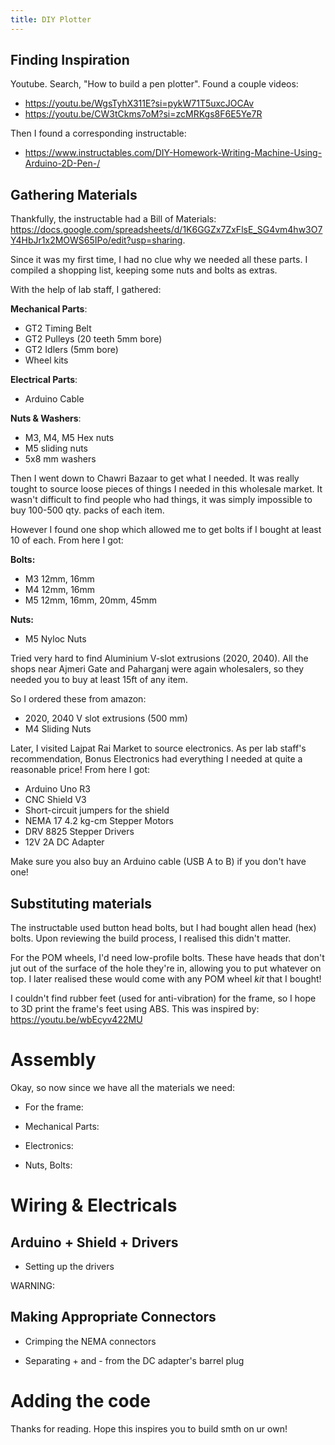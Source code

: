 ```yaml
---
title: DIY Plotter
---
```


## Finding Inspiration

Youtube. Search, "How to build a pen plotter". Found a couple videos:

- https://youtu.be/WgsTyhX311E?si=pykW71T5uxcJOCAv
- https://youtu.be/CW3tCkms7oM?si=zcMRKgs8F6E5Ye7R

Then I found a corresponding instructable:

- https://www.instructables.com/DIY-Homework-Writing-Machine-Using-Arduino-2D-Pen-/

## Gathering Materials

Thankfully, the instructable had a Bill of Materials: https://docs.google.com/spreadsheets/d/1K6GGZx7ZxFlsE_SG4vm4hw3O7Y4HbJr1x2MOWS65IPo/edit?usp=sharing.

Since it was my first time, I had no clue why we needed all these parts. I compiled a shopping list, keeping some nuts and bolts as extras. 

With the help of lab staff, I gathered:

**Mechanical Parts**:
+ GT2 Timing Belt
+ GT2 Pulleys (20 teeth 5mm bore)
+ GT2 Idlers (5mm bore)
+ Wheel kits

**Electrical Parts**:
+ Arduino Cable

**Nuts & Washers**:
+ M3, M4, M5 Hex nuts
+ M5 sliding nuts
+ 5x8 mm washers

Then I went down to Chawri Bazaar to get what I needed. It was really tought to source loose pieces of things I needed in this wholesale market. It wasn't difficult to find people who had things, it was simply impossible to buy 100-500 qty. packs of each item.

However I found one shop which allowed me to get bolts if I bought at least 10 of each. From here I got:

**Bolts:**
+ M3 12mm, 16mm
+ M4 12mm, 16mm
+ M5 12mm, 16mm, 20mm, 45mm

**Nuts:**
+ M5 Nyloc Nuts 

Tried very hard to find Aluminium V-slot extrusions (2020, 2040). All the shops near Ajmeri Gate and Paharganj were again wholesalers, so they needed you to buy at least 15ft of any item.

So I ordered these from amazon:
+ 2020, 2040 V slot extrusions (500 mm)
+ M4 Sliding Nuts

Later, I visited Lajpat Rai Market to source electronics. As per lab staff's recommendation, Bonus Electronics had everything I needed at quite a reasonable price! From here I got:

+ Arduino Uno R3
+ CNC Shield V3
+ Short-circuit jumpers for the shield
+ NEMA 17 4.2 kg-cm Stepper Motors
+ DRV 8825 Stepper Drivers
+ 12V 2A DC Adapter

Make sure you also buy an Arduino cable (USB A to B) if you don't have one!

## Substituting materials

The instructable used button head bolts, but I had bought allen head (hex) bolts. Upon reviewing the build process, I realised this didn't matter.

For the POM wheels, I'd need low-profile bolts. These have heads that don't jut out of the surface of the hole they're in, allowing you to put whatever on top. I later realised these would come with any POM wheel _kit_ that I bought!

I couldn't find rubber feet (used for anti-vibration) for the frame, so I hope to 3D print the frame's feet using ABS. This was inspired by: https://youtu.be/wbEcyv422MU

# Assembly

Okay, so now since we have all the materials we need:

+ For the frame:

+ Mechanical Parts:

+ Electronics:

+ Nuts, Bolts:

# Wiring & Electricals

## Arduino + Shield + Drivers

- Setting up the drivers

WARNING:

## Making Appropriate Connectors

- Crimping the NEMA connectors

- Separating + and - from the DC adapter's barrel plug


# Adding the code

Thanks for reading. Hope this inspires you to build smth on ur own!

